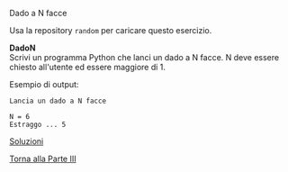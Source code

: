 Dado a N facce



Usa la repository `random` per caricare questo esercizio.

**DadoN**<br>
Scrivi un programma Python che lanci un dado a N facce. N deve essere chiesto
all'utente ed essere maggiore di 1.

Esempio di output:

```
Lancia un dado a N facce

N = 6
Estraggo ... 5
```

<a href="https://github.com/FabioZTessitore/laboratorio/tree/master/esercizi/part-iii/rand">Soluzioni</a>

<a href="/activities/3">Torna alla Parte III</a>
